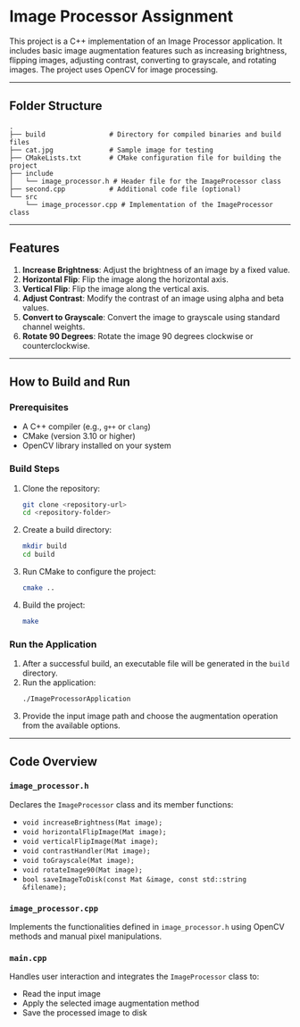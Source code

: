 # Image Processor Assignment

This project is a C++ implementation of an Image Processor application. It includes basic image augmentation features such as increasing brightness, flipping images, adjusting contrast, converting to grayscale, and rotating images. The project uses OpenCV for image processing.

---

## Folder Structure
```plaintext
.
├── build                # Directory for compiled binaries and build files
├── cat.jpg              # Sample image for testing
├── CMakeLists.txt       # CMake configuration file for building the project
├── include
│   └── image_processor.h # Header file for the ImageProcessor class
├── second.cpp           # Additional code file (optional)
└── src
    └── image_processor.cpp # Implementation of the ImageProcessor class
```

---

## Features
1. **Increase Brightness**: Adjust the brightness of an image by a fixed value.
2. **Horizontal Flip**: Flip the image along the horizontal axis.
3. **Vertical Flip**: Flip the image along the vertical axis.
4. **Adjust Contrast**: Modify the contrast of an image using alpha and beta values.
5. **Convert to Grayscale**: Convert the image to grayscale using standard channel weights.
6. **Rotate 90 Degrees**: Rotate the image 90 degrees clockwise or counterclockwise.

---

## How to Build and Run

### Prerequisites
- A C++ compiler (e.g., `g++` or `clang`)
- CMake (version 3.10 or higher)
- OpenCV library installed on your system

### Build Steps
1. Clone the repository:
   ```bash
   git clone <repository-url>
   cd <repository-folder>
   ```
2. Create a build directory:
   ```bash
   mkdir build
   cd build
   ```
3. Run CMake to configure the project:
   ```bash
   cmake ..
   ```
4. Build the project:
   ```bash
   make
   ```

### Run the Application
1. After a successful build, an executable file will be generated in the `build` directory.
2. Run the application:
   ```bash
   ./ImageProcessorApplication
   ```
3. Provide the input image path and choose the augmentation operation from the available options.

---

## Code Overview

### `image_processor.h`
Declares the `ImageProcessor` class and its member functions:
- `void increaseBrightness(Mat image);`
- `void horizontalFlipImage(Mat image);`
- `void verticalFlipImage(Mat image);`
- `void contrastHandler(Mat image);`
- `void toGrayscale(Mat image);`
- `void rotateImage90(Mat image);`
- `bool saveImageToDisk(const Mat &image, const std::string &filename);`

### `image_processor.cpp`
Implements the functionalities defined in `image_processor.h` using OpenCV methods and manual pixel manipulations.

### `main.cpp`
Handles user interaction and integrates the `ImageProcessor` class to:
- Read the input image
- Apply the selected image augmentation method
- Save the processed image to disk

